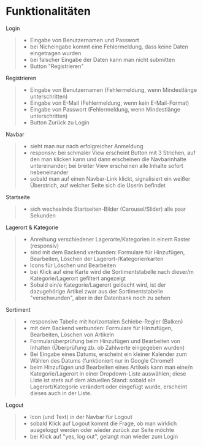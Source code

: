 # Funktionalitäten
  Login
> - Eingabe von Benutzernamen und Passwort
> - bei Nicheingabe kommt eine Fehlermeldung, dass keine Daten eingetragen wurden
> - bei falscher Eingabe der Daten kann man nicht submitten
> - Button "Registrieren"

  Registrieren
> - Eingabe von Benutzernamen (Fehlermeldung, wenn Mindestlänge unterschritten)
> - Eingabe von E-Mail (Fehlermeldung, wenn kein E-Mail-Format)
> - Eingabe von Passwort (Fehlermeldung, wenn Mindestlänge unterschritten)
> - Button Zurück zu Login

  Navbar
> - sieht man nur nach erfolgreicher Anmeldung
> - responsiv: bei schmaler View erscheint Button mit 3 Strichen, auf den man klicken kann und dann erscheinen die Navbarinhalte untereinander; bei breiter View erscheinen alle Inhalte sofort nebeneinander
> - sobald man auf einen Navbar-Link klickt, signalisiert ein weißer Überstrich, auf welcher Seite sich die Userin befindet

  Startseite
> - sich wechselnde Startseiten-Bilder (Carousel/Slider) alle paar Sekunden

  Lagerort & Kategorie
> - Anreihung verschiedener Lagerorte/Kategorien in einem Raster (responsiv)
> - sind mit dem Backend verbunden: Formulare für Hinzufügen, Bearbeiten, Löschen der Lagerort-/Kategorienkarten
> - Icons für Löschen und Bearbeiten
> - bei Klick auf eine Karte wird die Sortimentstabelle nach dieser/m Kategorie/Lagerort gefiltert angezeigt
> - Sobald ein/e Kategorie/Lagerort gelöscht wird, ist der dazugehörige Artikel zwar aus der Sortimentstabelle "verschwunden", aber in der Datenbank noch zu sehen


  Sortiment
> - responsive Tabelle mit horizontalen Schiebe-Regler (Balken)
> - mit dem Backend verbunden: Formulare für Hinzufügen, Bearbeiten, Löschen von Artikeln
> - Formularüberprüfung beim Hinzufügen und Bearbeiten von Inhalten (Überprüfung zb. ob Zahlwerte eingegeben wurden)
> - Bei Eingabe eines Datums, erscheint ein kleiner Kalender zum Wählen des Datums (funktioniert nur in Google Chrome!)
> - beim Hinzufügen und Bearbeiten eines Artikels kann man eine/n Kategorie/Lagerort in einer Dropdown-Liste auswählen; diese Liste ist stets auf dem aktuellen Stand: sobald ein Lagerort/Kategorie verändert oder eingefügt wurde, erscheint dieses auch in der Liste.

  Logout
> - Icon (und Text) in der Navbar für Logout
> - sobald Klick auf Logout kommt die Frage, ob man wirklich ausgeloggt werden oder wieder zurück zur Seite möchte
> - bei Klick auf "yes, log out", gelangt man wieder zum Login
